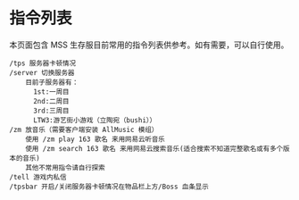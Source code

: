 # 指令列表

本页面包含 MSS 生存服目前常用的指令列表供参考。如有需要，可以自行使用。

```
/tps 服务器卡顿情况
/server 切换服务器
    目前子服务器有：
      1st:一周目
      2nd:二周目
      3rd:三周目
      LTW3:游艺街小游戏（立陶宛（bushi））
/zm 放音乐（需要客户端安装 AllMusic 模组）
    使用 /zm play 163 歌名 来用网易云听音乐
    使用 /zm search 163 歌名 来用网易云搜索音乐(适合搜索不知道完整歌名或有多个版本的音乐)
    其他不常用指令请自行探索
/tell 游戏内私信
/tpsbar 开启/关闭服务器卡顿情况在物品栏上方/Boss 血条显示
```
